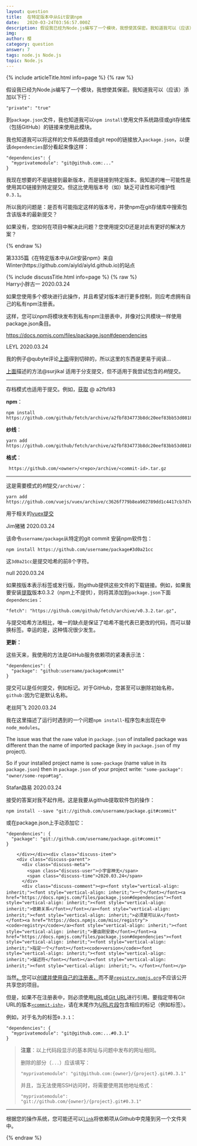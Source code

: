 ```yaml
---
layout: question
title:  在特定版本中从Git安装npm
date:   2020-03-24T03:56:57.000Z
description: 假设我已经为Node.js编写了一个模块，我想使其保密。我知道我可以（应该）添加以下行："private"  "true"到package.js...
img: 
author: 樱
category: question
answer: 7
tags: node.js Node.js
topic: Node.js
---
```

<div class="article-root">
  <div class="article">
    {% include articleTitle.html info=page %}
    {% raw %}
    <div class="article-content"><p><font style="vertical-align: inherit;"><font style="vertical-align: inherit;">假设我已经为Node.js编写了一个模块，我想使其保密。</font><font style="vertical-align: inherit;">我知道我可以（应该）添加以下行：</font></font></p>

<pre><code>"private": "true"
</code></pre>

<p><font style="vertical-align: inherit;"><font style="vertical-align: inherit;">到</font></font><code>package.json</code><font style="vertical-align: inherit;"><font style="vertical-align: inherit;">文件，我也知道我可以</font></font><code>npm install</code><font style="vertical-align: inherit;"><font style="vertical-align: inherit;">使用文件系统路径或git存储库（包括GitHub）的链接来使用此模块。</font></font></p>

<p><font style="vertical-align: inherit;"><font style="vertical-align: inherit;">我也知道我可以将这样的文件系统路径或git repo的链接放入</font></font><code>package.json</code><font style="vertical-align: inherit;"><font style="vertical-align: inherit;">，以便该</font></font><code>dependencies</code><font style="vertical-align: inherit;"><font style="vertical-align: inherit;">部分看起来像这样：</font></font></p>

<pre><code>"dependencies": {<font></font>
  "myprivatemodule": "git@github.com:..."<font></font>
}<font></font>
</code></pre>

<p><font style="vertical-align: inherit;"><font style="vertical-align: inherit;">我现在想要的不是链接到最新版本，而是链接到特定版本。</font><font style="vertical-align: inherit;">我知道的唯一可能性是使用其ID链接到特定提交。</font><font style="vertical-align: inherit;">但这比使用版本号（如）缺乏可读性和可维护性</font></font><code>0.3.1</code><font style="vertical-align: inherit;"><font style="vertical-align: inherit;">。</font></font></p>

<p><font style="vertical-align: inherit;"><font style="vertical-align: inherit;">所以我的问题是：是否有可能指定这样的版本号，并使npm在git存储库中搜索包含该版本的最新提交？</font></font></p>

<p><font style="vertical-align: inherit;"><font style="vertical-align: inherit;">如果没有，您如何在项目中解决此问题？</font><font style="vertical-align: inherit;">您使用提交ID还是对此有更好的解决方案？</font></font></p></div>
    {% endraw %}
  </div>
  <p class="winter_mark">第3335篇《在特定版本中从Git安装npm》来自Winter(https://github.com/aiyld/aiyld.github.io)的站点</p>
  <div class="discuss-wrapper">
    {% include discussTitle.html info=page %}
    {% raw %}
    <div class="discuss-item">
        <div class="discuss-parent">
          <div class="discuss-meta">
            <span class="discuss-user">Harry小胖古一</span>
            <span class="discuss-time">2020.03.24</span>
          </div>
          <div class="discuss-comment"><p><font style="vertical-align: inherit;"><font style="vertical-align: inherit;">如果您使用多个模块进行此操作，并且希望对版本进行更多控制，则应考虑拥有自己的私有npm注册表。</font></font></p>

<p><font style="vertical-align: inherit;"><font style="vertical-align: inherit;">这样，您可以npm将模块发布到私有npm注册表中，并像对公共模块一样使用package.json条目。</font></font></p>

<p><a href="https://docs.npmjs.com/files/package.json#dependencies" rel="nofollow noreferrer"><font style="vertical-align: inherit;"><font style="vertical-align: inherit;">https://docs.npmjs.com/files/package.json#dependencies</font></font></a></p></div>
        </div></div><div class="discuss-item">
        <div class="discuss-parent">
          <div class="discuss-meta">
            <span class="discuss-user">LEYL</span>
            <span class="discuss-time">2020.03.24</span>
          </div>
          <div class="discuss-comment"><p><font style="vertical-align: inherit;"><font style="vertical-align: inherit;">我的例子@qubyte评论</font></font><a href="https://stackoverflow.com/a/27630247/241296"><font style="vertical-align: inherit;"><font style="vertical-align: inherit;">上面</font></font></a><font style="vertical-align: inherit;"><font style="vertical-align: inherit;">得到切碎的，所以这里的东西是更易于阅读...</font></font></p>

<p><font style="vertical-align: inherit;"></font><a href="https://stackoverflow.com/a/18049685/241296"><font style="vertical-align: inherit;"><font style="vertical-align: inherit;">上面</font></font></a><font style="vertical-align: inherit;"><font style="vertical-align: inherit;">描述的方法@surjikal </font><font style="vertical-align: inherit;">适用于分支提交，但不适用于</font><font style="vertical-align: inherit;">我尝试包含</font><font style="vertical-align: inherit;">的</font></font><em><font style="vertical-align: inherit;"><font style="vertical-align: inherit;">树</font></font></em><font style="vertical-align: inherit;"><font style="vertical-align: inherit;">提交。</font></font></p>

<hr>

<p><font style="vertical-align: inherit;"><font style="vertical-align: inherit;">存档模式也适用于提交。</font><font style="vertical-align: inherit;">例如，</font></font><a href="https://github.com/github/fetch" rel="noreferrer"><font style="vertical-align: inherit;"><font style="vertical-align: inherit;">获取</font></font></a><font style="vertical-align: inherit;"><font style="vertical-align: inherit;"> @ a2fbf83</font></font></p>

<p><strong><font style="vertical-align: inherit;"><font style="vertical-align: inherit;">npm</font></font></strong><font style="vertical-align: inherit;"><font style="vertical-align: inherit;">：</font></font></p>

<pre><code>npm install  https://github.com/github/fetch/archive/a2fbf834773b8dc20eef83bb53d081863d3fc87f.tar.gz
</code></pre>

<p><strong><font style="vertical-align: inherit;"><font style="vertical-align: inherit;">纱线</font></font></strong><font style="vertical-align: inherit;"><font style="vertical-align: inherit;">：</font></font></p>

<pre><code>yarn add  https://github.com/github/fetch/archive/a2fbf834773b8dc20eef83bb53d081863d3fc87f.tar.gz
</code></pre>

<p><strong><font style="vertical-align: inherit;"><font style="vertical-align: inherit;">格式</font></font></strong><font style="vertical-align: inherit;"><font style="vertical-align: inherit;">：</font></font></p>

<pre><code> https://github.com/&lt;owner&gt;/&lt;repo&gt;/archive/&lt;commit-id&gt;.tar.gz
</code></pre>

<p></p><hr><font style="vertical-align: inherit;"><font style="vertical-align: inherit;">
这</font><font style="vertical-align: inherit;">是需要</font><font style="vertical-align: inherit;">模式</font><font style="vertical-align: inherit;">的</font></font><em><font style="vertical-align: inherit;"><font style="vertical-align: inherit;">树</font></font></em><font style="vertical-align: inherit;"><font style="vertical-align: inherit;">提交</font></font><code>/archive/</code><font style="vertical-align: inherit;"><font style="vertical-align: inherit;">：</font></font><p></p>

<pre><code>yarn add  https://github.com/vuejs/vuex/archive/c3626f779b8ea902789dd1c4417cb7d7ef09b557.tar.gz
</code></pre>

<p><font style="vertical-align: inherit;"><font style="vertical-align: inherit;">用于相关的</font></font><a href="https://github.com/vuejs/vuex/tree/c3626f779b8ea902789dd1c4417cb7d7ef09b557" rel="noreferrer"><font style="vertical-align: inherit;"><font style="vertical-align: inherit;">vuex提交</font></font></a></p></div>
        </div></div><div class="discuss-item">
        <div class="discuss-parent">
          <div class="discuss-meta">
            <span class="discuss-user">Jim猪猪</span>
            <span class="discuss-time">2020.03.24</span>
          </div>
          <div class="discuss-comment"><p><font style="vertical-align: inherit;"><font style="vertical-align: inherit;">该命令</font></font><code>username/package</code><font style="vertical-align: inherit;"><font style="vertical-align: inherit;">从特定的git commit </font><font style="vertical-align: inherit;">安装npm软件包</font><font style="vertical-align: inherit;">：</font></font></p>

<pre><code>npm install https://github.com/username/package#3d0a21cc
</code></pre>

<p><font style="vertical-align: inherit;"><font style="vertical-align: inherit;">这</font></font><code>3d0a21cc</code><font style="vertical-align: inherit;"><font style="vertical-align: inherit;">是提交哈希的前8个字符。</font></font></p></div>
        </div></div><div class="discuss-item">
        <div class="discuss-parent">
          <div class="discuss-meta">
            <span class="discuss-user">null</span>
            <span class="discuss-time">2020.03.24</span>
          </div>
          <div class="discuss-comment"><p><font style="vertical-align: inherit;"><font style="vertical-align: inherit;">如果按版本表示标签或发行版，则github提供这些文件的下载链接。</font><font style="vertical-align: inherit;">例如，如果我要安装</font></font><a href="https://github.com/github/fetch" rel="noreferrer"><font style="vertical-align: inherit;"><font style="vertical-align: inherit;">提取</font></font></a><font style="vertical-align: inherit;"><font style="vertical-align: inherit;">版本0.3.2（npm上不提供），则将其添加到</font></font><code>package.json</code><font style="vertical-align: inherit;"><font style="vertical-align: inherit;">下面</font></font><code>dependencies</code><font style="vertical-align: inherit;"><font style="vertical-align: inherit;">：</font></font></p>

<pre><code>"fetch": "https://github.com/github/fetch/archive/v0.3.2.tar.gz",
</code></pre>

<p><font style="vertical-align: inherit;"><font style="vertical-align: inherit;">与提交哈希方法相比，唯一的缺点是保证了哈希不能代表已更改的代码，而可以替换标签。</font><font style="vertical-align: inherit;">幸运的是，这种情况很少发生。</font></font></p>

<p><strong><font style="vertical-align: inherit;"><font style="vertical-align: inherit;">更新：</font></font></strong></p>

<p><font style="vertical-align: inherit;"><font style="vertical-align: inherit;">这些天来，我使用的方法是GitHub服务依赖项的紧凑表示法：</font></font></p>

<pre><code>"dependencies": {<font></font>
  "package": "github:username/package#commit"<font></font>
}<font></font>
</code></pre>

<p><font style="vertical-align: inherit;"><font style="vertical-align: inherit;">提交可以是任何提交，例如标记。</font><font style="vertical-align: inherit;">对于GitHub，您甚至可以删除初始名称，</font></font><code>github:</code><font style="vertical-align: inherit;"><font style="vertical-align: inherit;">因为它是默认名称。</font></font></p></div>
        </div></div><div class="discuss-item">
        <div class="discuss-parent">
          <div class="discuss-meta">
            <span class="discuss-user">老丝阿飞</span>
            <span class="discuss-time">2020.03.24</span>
          </div>
          <div class="discuss-comment"><p><font style="vertical-align: inherit;"><font style="vertical-align: inherit;">我在这里描述了运行时遇到的一个问题</font></font><code>npm install</code><font style="vertical-align: inherit;"><font style="vertical-align: inherit;">-程序包未出现在中</font></font><code>node_modules</code><font style="vertical-align: inherit;"><font style="vertical-align: inherit;">。</font></font></p>

<p>The issue was that the <code>name</code> value in <code>package.json</code> of installed package was different than the name of imported package (key in <code>package.json</code> of my project). </p>

<p>So if your installed project name is <code>some-package</code> (name value in its <code>package.json</code>) then
in <code>package.json</code> of your project write: <code>"some-package": "owner/some-repo#tag"</code>.</p></div>
        </div></div><div class="discuss-item">
        <div class="discuss-parent">
          <div class="discuss-meta">
            <span class="discuss-user">Stafan路易</span>
            <span class="discuss-time">2020.03.24</span>
          </div>
          <div class="discuss-comment"><p><font style="vertical-align: inherit;"><font style="vertical-align: inherit;">接受的答案对我不起作用。</font><font style="vertical-align: inherit;">这是我要从github提取软件包的操作：</font></font></p>

<pre><code>npm install --save "git://github.com/username/package.git#commit"
</code></pre>

<p><font style="vertical-align: inherit;"><font style="vertical-align: inherit;">或在package.json上手动添加它：</font></font></p>

<pre><code>"dependencies": {<font></font>
  "package": "git://github.com/username/package.git#commit"<font></font>
}<font></font>
</code></pre></div>
        </div></div><div class="discuss-item">
        <div class="discuss-parent">
          <div class="discuss-meta">
            <span class="discuss-user">小宇宙神无</span>
            <span class="discuss-time">2020.03.24</span>
          </div>
          <div class="discuss-comment"><p><font style="vertical-align: inherit;"><font style="vertical-align: inherit;">一个</font></font><a href="https://docs.npmjs.com/files/package.json#dependencies"><font style="vertical-align: inherit;"><font style="vertical-align: inherit;">依赖关系</font></font></a><font style="vertical-align: inherit;"><font style="vertical-align: inherit;">必须是可以从</font></font><a href="https://docs.npmjs.com/misc/registry"><code>registry</code></a><font style="vertical-align: inherit;"><font style="vertical-align: inherit;">要由刚安装</font></font><a href="https://docs.npmjs.com/files/package.json#dependencies"><font style="vertical-align: inherit;"><font style="vertical-align: inherit;">指定一个</font></font><code>version</code><font style="vertical-align: inherit;"><font style="vertical-align: inherit;">描述符</font></font></a><font style="vertical-align: inherit;"><font style="vertical-align: inherit;">。</font></font></p>

<p><font style="vertical-align: inherit;"><font style="vertical-align: inherit;">当然</font></font><a href="https://docs.npmjs.com/misc/registry#can-i-run-my-own-private-registry"><font style="vertical-align: inherit;"><font style="vertical-align: inherit;">，</font></font></a><font style="vertical-align: inherit;"><font style="vertical-align: inherit;">您可以</font><a href="https://docs.npmjs.com/misc/registry#can-i-run-my-own-private-registry"><font style="vertical-align: inherit;">创建并使用自己的注册表，</font></a><font style="vertical-align: inherit;">而不是</font></font><a href="http://registry.npmjs.org/"><code>registry.npmjs.org</code></a><font style="vertical-align: inherit;"><font style="vertical-align: inherit;">不应该公开共享您的项目。</font></font></p>

<p><font style="vertical-align: inherit;"><font style="vertical-align: inherit;">但是，如果不在注册表中，则必须使用</font></font><a href="https://docs.npmjs.com/files/package.json#urls-as-dependencies"><font style="vertical-align: inherit;"><font style="vertical-align: inherit;">URL</font></font></a><font style="vertical-align: inherit;"><font style="vertical-align: inherit;">或</font></font><a href="https://docs.npmjs.com/files/package.json#git-urls-as-dependencies"><font style="vertical-align: inherit;"><font style="vertical-align: inherit;">Git URL</font></font></a><font style="vertical-align: inherit;"><font style="vertical-align: inherit;">进行引用</font><font style="vertical-align: inherit;">。</font><font style="vertical-align: inherit;">要指定带有Git URL的版本</font></font><a href="https://www.kernel.org/pub/software/scm/git/docs/#_identifier_terminology"><code>&lt;commit-ish&gt;</code></a><font style="vertical-align: inherit;"><font style="vertical-align: inherit;">，请在末尾作为</font></font><a href="https://en.wikipedia.org/wiki/Fragment_identifier"><font style="vertical-align: inherit;"><font style="vertical-align: inherit;">URL片段</font></font></a><font style="vertical-align: inherit;"><font style="vertical-align: inherit;">包含相应</font><font style="vertical-align: inherit;">的标记（例如标签）</font><font style="vertical-align: inherit;">。</font></font></p>

<p><font style="vertical-align: inherit;"><font style="vertical-align: inherit;">例如，对于名为的标签</font></font><code>0.3.1</code><font style="vertical-align: inherit;"><font style="vertical-align: inherit;">：</font></font></p>

<pre><code>"dependencies": {<font></font>
  "myprivatemodule": "git@github.com:...#0.3.1"<font></font>
}<font></font>
</code></pre>

<blockquote>
  <p><strong><font style="vertical-align: inherit;"><font style="vertical-align: inherit;">注意</font></font></strong><font style="vertical-align: inherit;"><font style="vertical-align: inherit;">：以上代码段显示的基本网址与问题中发布的网址相同。</font></font></p>
  
  <p><font style="vertical-align: inherit;"><font style="vertical-align: inherit;">删除的部分（</font></font><code>...</code><font style="vertical-align: inherit;"><font style="vertical-align: inherit;">）应该填写：</font></font></p>

<pre><code>"myprivatemodule": "git@github.com:{owner}/{project}.git#0.3.1"
</code></pre>
  
  <p><font style="vertical-align: inherit;"><font style="vertical-align: inherit;">并且，当无法使用SSH访问时，将需要使用其他地址格式：</font></font></p>

<pre><code>"myprivatemodule": "git://github.com/{owner}/{project}.git#0.3.1"
</code></pre>
</blockquote>

<hr>

<p><font style="vertical-align: inherit;"><font style="vertical-align: inherit;">根据您的操作系统，您可能还可以</font></font><a href="https://docs.npmjs.com/cli/link"><code>link</code></a><font style="vertical-align: inherit;"><font style="vertical-align: inherit;">将依赖项从Github中克隆到另一个文件夹中。</font></font></p></div>
        </div></div>
    {% endraw %}
  </div>
<div>
